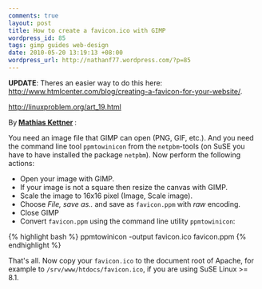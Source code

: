 ```yaml
---
comments: true
layout: post
title: How to create a favicon.ico with GIMP
wordpress_id: 85
tags: gimp guides web-design
date: 2010-05-20 13:19:13 +08:00
wordpress_url: http://nathanf77.wordpress.com/?p=85
---
```

<strong>UPDATE</strong>: Theres an easier way to do this here: <a href="http://www.htmlcenter.com/blog/creating-a-favicon-for-your-website/">http://www.htmlcenter.com/blog/creating-a-favicon-for-your-website/</a>.

<a href="http://linuxproblem.org/art_19.html">http://linuxproblem.org/art_19.html</a>

By<strong> <a href="http://linuxproblem.org/auth_1.html">Mathias Kettner</a> </strong>:

You need an image file that GIMP can open (PNG, GIF, etc.). And you need the command line tool <code>ppmtowinicon</code> from the <code>netpbm</code>-tools (on SuSE you have to have installed the package <code>netpbm</code>). Now perform the following actions:

<ul>
<li>Open your image with GIMP.</li>
<li>If your image is not a square then resize the canvas with GIMP.</li>
<li>Scale the image to 16x16 pixel (Image, Scale image).</li>
<li>Choose <em>File, save as..</em> and save as <code>favicon.ppm</code> with <em>raw</em> encoding.</li>
<li>Close GIMP</li>
<li>Convert <code>favicon.ppm</code> using the command line utility <code>ppmtowinicon</code>:
</ul>

{% highlight bash %}
ppmtowinicon -output favicon.ico favicon.ppm
{% endhighlight %}


That's all. Now copy your <code>favicon.ico</code> to the document root of Apache, for example to <code>/srv/www/htdocs/favicon.ico</code>, if you are using SuSE Linux &gt;= 8.1.

